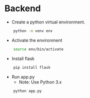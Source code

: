 # Backend
- Create a python virtual environment.
```bash
    python -m venv env
```

- Activate the environment
```bash
    source env/bin/activate
```

- Install flask
```bash
    pip install flask
```

- Run app.py
    - Note: Use Python 3.x
```
    python app.py
```